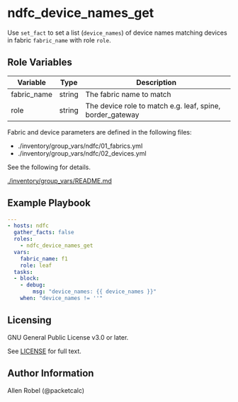 # ndfc_device_names_get

Use ``set_fact`` to set a list (``device_names``) of device names matching devices in fabric ``fabric_name`` with role ``role``.

## Role Variables

Variable        | Type   | Description
----------------|--------|----------------------------------------
fabric_name     | string | The fabric name to match
role            | string | The device role to match e.g. leaf, spine, border_gateway

Fabric and device parameters are defined in the following files:

- ./inventory/group_vars/ndfc/01_fabrics.yml
- ./inventory/group_vars/ndfc/02_devices.yml

See the following for details.

[./inventory/group_vars/README.md](https://github.com/allenrobel/ndfc-roles/tree/master/inventory/group_vars/README.md)

## Example Playbook

```yaml
---
- hosts: ndfc
  gather_facts: false
  roles:
    - ndfc_device_names_get
  vars:
    fabric_name: f1
    role: leaf
  tasks:
  - block:
    - debug:
        msg: "device_names: {{ device_names }}"
    when: "device_names != ''"
```

## Licensing

GNU General Public License v3.0 or later.

See [LICENSE](https://www.gnu.org/licenses/gpl-3.0.txt) for full text.

## Author Information

Allen Robel (@packetcalc)
